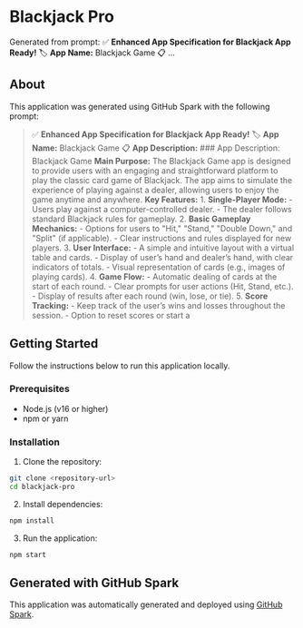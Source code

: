 # Blackjack Pro

Generated from prompt: ✅ **Enhanced App Specification for Blackjack App Ready!** 🏷️ **App Name:** Blackjack Game 📋 ...

## About

This application was generated using GitHub Spark with the following prompt:

> ✅ **Enhanced App Specification for Blackjack App Ready!** 🏷️ **App Name:** Blackjack Game 📋 **App Description:** ### App Description: Blackjack Game **Main Purpose:** The Blackjack Game app is designed to provide users with an engaging and straightforward platform to play the classic card game of Blackjack. The app aims to simulate the experience of playing against a dealer, allowing users to enjoy the game anytime and anywhere. **Key Features:** 1. **Single-Player Mode:** - Users play against a computer-controlled dealer. - The dealer follows standard Blackjack rules for gameplay. 2. **Basic Gameplay Mechanics:** - Options for users to "Hit," "Stand," "Double Down," and "Split" (if applicable). - Clear instructions and rules displayed for new players. 3. **User Interface:** - A simple and intuitive layout with a virtual table and cards. - Display of user’s hand and dealer’s hand, with clear indicators of totals. - Visual representation of cards (e.g., images of playing cards). 4. **Game Flow:** - Automatic dealing of cards at the start of each round. - Clear prompts for user actions (Hit, Stand, etc.). - Display of results after each round (win, lose, or tie). 5. **Score Tracking:** - Keep track of the user’s wins and losses throughout the session. - Option to reset scores or start a

## Getting Started

Follow the instructions below to run this application locally.

### Prerequisites

- Node.js (v16 or higher)
- npm or yarn

### Installation

1. Clone the repository:
```bash
git clone <repository-url>
cd blackjack-pro
```

2. Install dependencies:
```bash
npm install
```

3. Run the application:
```bash
npm start
```

## Generated with GitHub Spark

This application was automatically generated and deployed using [GitHub Spark](https://github.com/spark).
